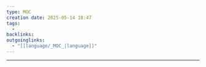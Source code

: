 ```yaml
---
type: MOC
creation date: 2025-05-14 18:47
tags:
  - 
backlinks:
outgoinglinks:
  - "[[language/_MOC_|language]]"
---
```

---